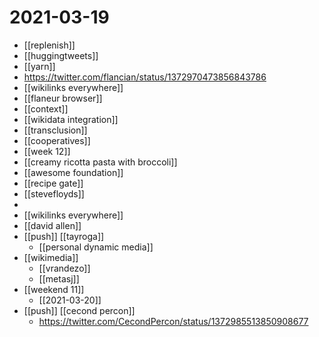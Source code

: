 # 2021-03-19

- [[replenish]]
- [[huggingtweets]]
- [[yarn]]
- https://twitter.com/flancian/status/1372970473856843786
- [[wikilinks everywhere]]
- [[flaneur browser]]
- [[context]]
- [[wikidata integration]]
- [[transclusion]]
- [[cooperatives]]
- [[week 12]]
- [[creamy ricotta pasta with broccoli]]
- [[awesome foundation]]
- [[recipe gate]]
- [[stevefloyds]]
- 
- [[wikilinks everywhere]]
- [[david allen]]
- [[push]] [[tayroga]]
  - [[personal dynamic media]]
- [[wikimedia]]
  - [[vrandezo]]
  - [[metasj]]
- [[weekend 11]]
  - [[2021-03-20]]
- [[push]] [[cecond percon]]
  - https://twitter.com/CecondPercon/status/1372985513850908677

